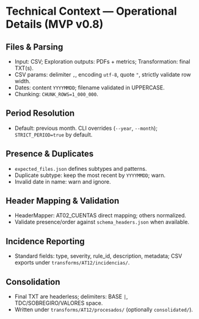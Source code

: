 # Technical Context — Operational Details (MVP v0.8)

## Files & Parsing
- Input: CSV; Exploration outputs: PDFs + metrics; Transformation: final TXT(s).
- CSV params: delimiter `,`, encoding `utf-8`, quote `"`, strictly validate row width.
- Dates: content `YYYYMMDD`; filename validated in UPPERCASE.
- Chunking: `CHUNK_ROWS=1_000_000`.

## Period Resolution
- Default: previous month. CLI overrides (`--year`, `--month`); `STRICT_PERIOD=true` by default.

## Presence & Duplicates
- `expected_files.json` defines subtypes and patterns.
- Duplicate subtype: keep the most recent by `YYYYMMDD`; warn.
- Invalid date in name: warn and ignore.

## Header Mapping & Validation
- HeaderMapper: AT02_CUENTAS direct mapping; others normalized.
- Validate presence/order against `schema_headers.json` when available.

## Incidence Reporting
- Standard fields: type, severity, rule_id, description, metadata; CSV exports under `transforms/AT12/incidencias/`.

## Consolidation
- Final TXT are headerless; delimiters: BASE `|`, TDC/SOBREGIRO/VALORES space.
- Written under `transforms/AT12/procesados/` (optionally `consolidated/`).
